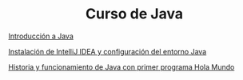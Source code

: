 <h1 align="center"> Curso de Java </h1>

<a href="https://github.com/galvisjuanc/useful_docs/blob/main/Java/Fundamentos/Curso%20de%20Java/Docs/Introducci%C3%B3n_Java.md"> Introducción a Java </a>

<a href="https://github.com/galvisjuanc/useful_docs/blob/main/Java/Fundamentos/Curso%20de%20Java/Docs/Configuracion_Entorno_Java.md"> Instalación de IntelliJ IDEA y configuración del entorno Java </a>

<a href="https://github.com/galvisjuanc/useful_docs/blob/main/Java/Fundamentos/Curso%20de%20Java/Docs/Historia_Java.md"> Historia y funcionamiento de Java con primer programa Hola Mundo </a>